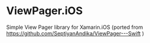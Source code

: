 # ViewPager.iOS
Simple View Pager library for Xamarin.iOS (ported from https://github.com/SeptiyanAndika/ViewPager---Swift )

